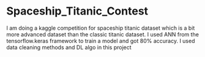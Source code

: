 # Spaceship_Titanic_Contest

I am doing a kaggle competition for spaceship titanic dataset which is a bit more advanced dataset than the classic titanic dataset.
I used ANN from the tensorflow.keras framework to train a model and got 80% accuracy. I used data cleaning methods and DL algo in this project
